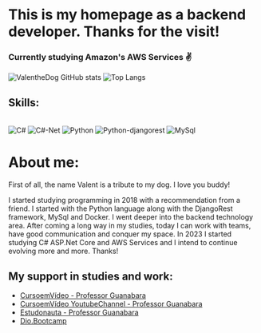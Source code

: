 # This is my homepage as a backend developer. Thanks for the visit!

### Currently studying Amazon's AWS Services ✌️

![ValentheDog GitHub stats](https://github-readme-stats.vercel.app/api?username=valenthedog&show_icons=true&theme=radical)
![Top Langs](https://github-readme-stats.vercel.app/api/top-langs/?username=valenthedog&hide_progress=true)

## Skills:

<div style="display: inline_block"><br/>
    <img aling="center" alt="C#"src="https://img.shields.io/badge/C%23-239120?style=for-the-badge&logo=c-sharp&logoColor=white" />
    <img aling="center" alt="C#-Net"src="https://img.shields.io/badge/.NET-5C2D91?style=for-the-badge&logo=.net&logoColor=white" />
    <img aling="center" alt="Python"src="https://img.shields.io/badge/Python-3776AB?style=for-the-badge&logo=python&logoColor=white" />
    <img aling="center" alt="Python-djangorest"src="https://img.shields.io/badge/Django-092E20?style=for-the-badge&logo=django&logoColor=white" />
    <img aling="center" alt="MySql"src="https://img.shields.io/badge/MySQL-005C84?style=for-the-badge&logo=mysql&logoColor=white" />
</div>

# About me:
<p> First of all, the name Valent is a tribute to my dog. I love you buddy! </p>
<p> I started studying programming in 2018 with a recommendation from a friend. I started with the Python language along with the DjangoRest framework, MySql and Docker. I went deeper into the backend technology area.
After coming a long way in my studies, today I can work with teams, have good communication and conquer my space.
In 2023 I started studying C# ASP.Net Core and AWS Services and I intend to continue evolving more and more. Thanks! 
</p>

## My support in studies and work:
- [CursoemVídeo - Professor Guanabara](https://www.cursoemvideo.com/)
- [CursoemVídeo YoutubeChannel - Professor Guanabara](https://www.cursoemvideo.com/)
- [Estudonauta - Professor Guanabara](https://www.estudonauta.com/)
- [Dio.Bootcamp](https://www.dio.me/)
